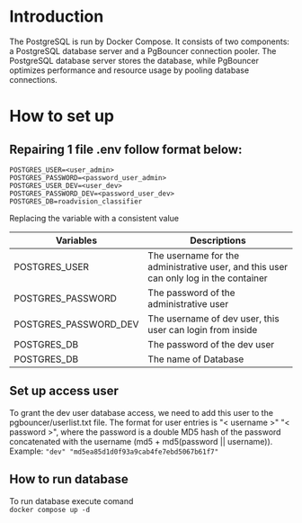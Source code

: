 # Introduction
The PostgreSQL is run by Docker Compose. It consists of two components: a PostgreSQL database server and a PgBouncer connection pooler. The PostgreSQL database server stores the database, while PgBouncer optimizes performance and resource usage by pooling database connections.
# How to set up
## Repairing 1 file .env follow format below:
``` 
POSTGRES_USER=<user_admin>
POSTGRES_PASSWORD=<password_user_admin>
POSTGRES_USER_DEV=<user_dev>
POSTGRES_PASSWORD_DEV=<password_user_dev>
POSTGRES_DB=roadvision_classifier
```
Replacing the variable with a consistent value

| **Variables**         | **Descriptions**                                                                      |
|-----------------------|---------------------------------------------------------------------------------------|
| POSTGRES_USER         | The username for the administrative user, and this user can only log in the container |
| POSTGRES_PASSWORD     | The password of the administrative user                                               |
| POSTGRES_PASSWORD_DEV | The username of dev user, this user can login from inside                             |
| POSTGRES_DB           | The password of the dev user                                                          |
| POSTGRES_DB           | The name of Database                                                                  |

## Set up access user
To grant the dev user database access, we need to add this user to the pgbouncer/userlist.txt file. The format for user entries is "< username >" "< password >", where the password is a double MD5 hash of the password concatenated with the username (md5 + md5(password || username)). Example: ` "dev" "md5ea85d1d0f93a9cab4fe7ebd5067b61f7" `
## How to run database
To run database execute comand  
` docker compose up -d `